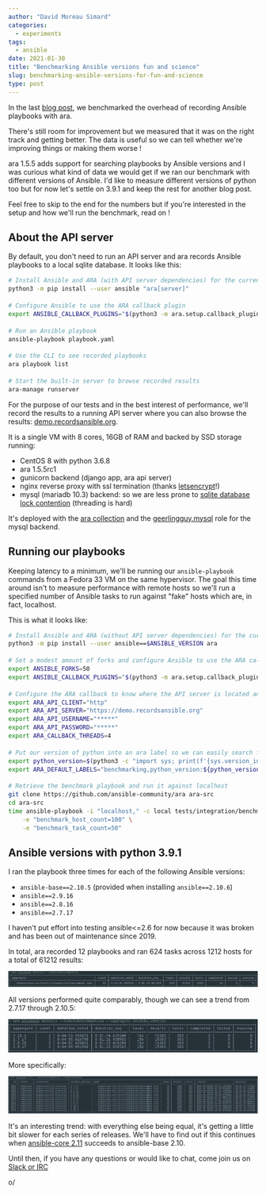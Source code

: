 ```yaml
---
author: "David Moreau Simard"
categories:
  - experiments
tags:
  - ansible
date: 2021-01-30
title: "Benchmarking Ansible versions fun and science"
slug: benchmarking-ansible-versions-for-fun-and-science
type: post
---
```


In the last [blog post](https://ara.recordsansible.org/blog/2020/11/01/benchmarking-ansible-and-ara-for-fun-and-science/),
we benchmarked the overhead of recording Ansible playbooks with ara.

There's still room for improvement but we measured that it was on the right track and getting better.
The data is useful so we can tell whether we're improving things or making them worse !

ara 1.5.5 adds support for searching playbooks by Ansible versions and I was curious what kind of data we would get if we ran our benchmark with different versions of Ansible.
I'd like to measure different versions of python too but for now let's settle on 3.9.1 and keep the rest for another blog post.

Feel free to skip to the end for the numbers but if you're interested in the setup and how we'll run the benchmark, read on !

## About the API server

By default, you don't need to run an API server and ara records Ansible playbooks to a local sqlite database.
It looks like this:

```bash
# Install Ansible and ARA (with API server dependencies) for the current user
python3 -m pip install --user ansible "ara[server]"

# Configure Ansible to use the ARA callback plugin
export ANSIBLE_CALLBACK_PLUGINS="$(python3 -m ara.setup.callback_plugins)"

# Run an Ansible playbook
ansible-playbook playbook.yaml

# Use the CLI to see recorded playbooks
ara playbook list

# Start the built-in server to browse recorded results
ara-manage runserver
```

For the purpose of our tests and in the best interest of performance, we'll record the results to a running API server where you can also browse the results: [demo.recordsansible.org](https://demo.recordsansible.org).

It is a single VM with 8 cores, 16GB of RAM and backed by SSD storage running:

- CentOS 8 with python 3.6.8
- ara 1.5.5rc1
- gunicorn backend (django app, ara api server)
- nginx reverse proxy with ssl termination (thanks [letsencrypt](https://letsencrypt.org/)!)
- mysql (mariadb 10.3) backend: so we are less prone to [sqlite database lock contention](https://github.com/ansible-community/ara/issues/195) (threading is hard)

It's deployed with the [ara collection](https://github.com/ansible-community/ara-collection) and the [geerlingguy.mysql](https://github.com/geerlingguy/ansible-role-mysql) role for the mysql backend.

## Running our playbooks

Keeping latency to a minimum, we'll be running our ``ansible-playbook`` commands from a Fedora 33 VM on the same hypervisor.
The goal this time around isn't to measure performance with remote hosts so we'll run a specified number of Ansible tasks to run against "fake" hosts which are, in fact, localhost.

This is what it looks like:

```bash
# Install Ansible and ARA (without API server dependencies) for the current user
python3 -m pip install --user ansible==$ANSIBLE_VERSION ara

# Set a modest amount of forks and configure Ansible to use the ARA callback plugin
export ANSIBLE_FORKS=50
export ANSIBLE_CALLBACK_PLUGINS="$(python3 -m ara.setup.callback_plugins)"

# Configure the ARA callback to know where the API server is located and enable threading
export ARA_API_CLIENT="http"
export ARA_API_SERVER="https://demo.recordsansible.org"
export ARA_API_USERNAME="*****"
export ARA_API_PASSWORD="*****"
export ARA_CALLBACK_THREADS=4

# Put our version of python into an ara label so we can easily search for this playbook later
export python_version=$(python3 -c "import sys; print(f'{sys.version_info.major}.{sys.version_info.minor}.{sys.version_info.micro}')")
export ARA_DEFAULT_LABELS="benchmarking,python_version:${python_version}"

# Retrieve the benchmark playbook and run it against localhost
git clone https://github.com/ansible-community/ara ara-src
cd ara-src
time ansible-playbook -i "localhost," -c local tests/integration/benchmark.yaml \
    -e "benchmark_host_count=100" \
    -e "benchmark_task_count=50"
```

## Ansible versions with python 3.9.1

I ran the playbook three times for each of the following Ansible versions:

- ``ansible-base==2.10.5`` (provided when installing ``ansible==2.10.6``)
- ``ansible==2.9.16``
- ``ansible==2.8.16``
- ``ansible==2.7.17``

I haven't put effort into testing ansible<=2.6 for now because it was broken and has been out of maintenance since 2019.

In total, ara recorded 12 playbooks and ran 624 tasks across 1212 hosts for a total of 61212 results:

![playbook-metrics](playbook-metrics.png)

All versions performed quite comparably, though we can see a trend from 2.7.17 through 2.10.5:

![version-metrics](version-metrics.png)

More specifically:

![playbook-list](playbook-list.png)

It's an interesting trend: with everything else being equal, it's getting a little bit slower for each series of releases.
We'll have to find out if this continues when [ansible-core 2.11](https://docs.ansible.com/ansible/devel/roadmap/ROADMAP_2_11.html) succeeds to ansible-base 2.10.

Until then, if you have any questions or would like to chat, come join us on [Slack or IRC](https://ara.recordsansible.org/community/)

o/